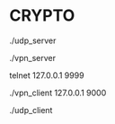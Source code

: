 # CRYPTO

./udp_server


./vpn_server


telnet 127.0.0.1 9999


./vpn_client 127.0.0.1 9000


./udp_client
